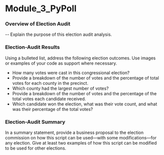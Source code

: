 # Module_3_PyPoll

<h3>Overview of Election Audit</h3>
-- Explain the purpose of this election audit analysis.


<h3>Election-Audit Results</h3>

Using a bulleted list, address the following election outcomes. Use images or examples of your code as support where necessary.

* How many votes were cast in this congressional election?
* Provide a breakdown of the number of votes and the percentage of total votes for each county in the precinct.
* Which county had the largest number of votes?
* Provide a breakdown of the number of votes and the percentage of the total votes each candidate received.
* Which candidate won the election, what was their vote count, and what was their percentage of the total votes?

<h3>Election-Audit Summary</h3>

In a summary statement, provide a business proposal to the election commission on how this script can be used—with some modifications—for any election. Give at least two examples of how this script can be modified to be used for other elections.
